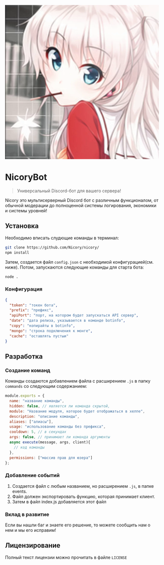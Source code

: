 <img src="nicory.png" alt="drawing"/>

# NicoryBot
> Универсальный Discord-бот для вашего сервера!  

Nicory это мультисерверный Discord бот с различным функционалом, от обычной модерации до полноценной системы логирования, экономики и системы уровней!
## Установка
Необходимо вписать слудющие команды в терминал:
```sh
git clone https://github.com/Nicory/nicory/
npm install
```
Затем, создается файл `config.json` с необходимой конфигурацией(см. ниже). Потом, запускаются следующие команды для старта бота:
```sh
node .
```
### Конфигурация
```json
{
  "token": "токен бота",
  "prefix": "префикс",
  "apiPort": "порт, на котором будет запускаться API сервер",
  "date": "дата релиза, указывается в команде botinfo",
  "copy": "копирайты в botinfo",
  "mongo": "строка подключения к монге",
  "cache": "оставлять пустыи"
}
```
## Разработка 
### Создание команд
Команды создаются добавлением файла с расширением `.js` в папку `commands` со следующим содержанием: 
```js
module.exports = {
  name: "название команды",
  hidden: false, // является ли команда скрытой,
  module: "Название модуля, которое будет отображаться в хелпе",
  description: "описание команды",
  aliases: ["алиасы"],
  usage: "использование команды без префикса",
  cooldown: 5, // в секундах
  args: false, // принимает ли команда аргументы
  async execute(message, args, client){
    // код команды
  },
  permissions: ["массив прав для юзера"]
};
```
### Добавление событий
1. Создается файл с любым названием, но расширением `.js`, в папке events. 
2. Файл должен экспортировать функцию, которая принимает клиент.
3. Затем в файл index.js добавляется этот файл
### Вклад в развитие
Если вы нашли баг и знаете его решение, то можете сообщить нам о нем и мы его исправим!
## Лицензирование
Полный текст лицензии можно прочитать в файле `LICENSE`